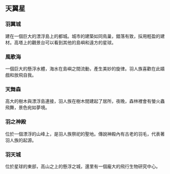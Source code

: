 ## 天翼星
### 羽翼城
建在一個巨大的漂浮島上的都城。城市的建築如同鳥巢，錯落有致，採用輕盈的建材。高塔上的觀景台可以看到其他的島嶼和遠方的星球。

### 風歌海
一個巨大的懸浮水體，海水在島嶼之間流動，產生美妙的旋律。羽人族喜歡在此嬉戲和放飛自我。

### 天舞森
高大的樹木與漂浮島連接，羽人族在樹木間建起了居所，夜晚，森林裡會有螢火蟲飛舞，景色宛如夢境。

### 羽之神殿
位於一個漂浮的山峰上，是羽人族祭祀的聖地。傳說神殿內有古老的羽毛，代表著羽人族的起源。

### 羽天城
位於星球的東部，高山之上的懸浮之城，還里有一個龐大的飛行生物研究中心。
